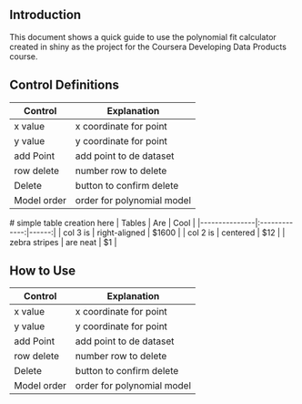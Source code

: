 Introduction
------------

This document shows a quick guide to use the polynomial fit calculator
created in shiny as the project for the Coursera Developing Data
Products course.

Control Definitions
-------------------

<table>
<thead>
<tr class="header">
<th>Control</th>
<th>Explanation</th>
</tr>
</thead>
<tbody>
<tr class="odd">
<td>x value</td>
<td>x coordinate for point</td>
</tr>
<tr class="even">
<td>y value</td>
<td>y coordinate for point</td>
</tr>
<tr class="odd">
<td>add Point</td>
<td>add point to de dataset</td>
</tr>
<tr class="even">
<td>row delete</td>
<td>number row to delete</td>
</tr>
<tr class="odd">
<td>Delete</td>
<td>button to confirm delete</td>
</tr>
<tr class="even">
<td>Model order</td>
<td>order for polynomial model</td>
</tr>
</tbody>
</table>

\# simple table creation here | Tables | Are | Cool |
|---------------|:-------------:|------:| | col 3 is | right-aligned |
$1600 | | col 2 is | centered | $12 | | zebra stripes | are neat | $1 |

How to Use
----------
| Control          | Explanation                |
|------------------|----------------------------|
| x value          | x coordinate for point     |
| y value          | y coordinate for point     |
| add Point        | add point to de dataset    |
| row delete       | number row to delete       |
| Delete           | button to confirm delete   |
| Model order      | order for polynomial model |

